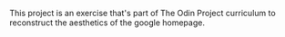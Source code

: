 This project is an exercise that's part of The Odin Project curriculum to reconstruct the aesthetics of the google homepage.